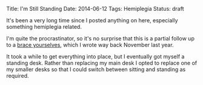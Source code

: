 Title: I'm Still Standing
Date: 2014-06-12
Tags: Hemiplegia
Status: draft

It's been a very long time since I posted anything on here, especially something hemiplegia related.

I'm quite the procrastinator, so it's no surprise that this is a partial follow up to a [brace yourselves]({filename}/brace_yourselves.md), which I wrote way back November last year.

It took a while to get everything into place, but I eventually got myself a standing desk. Rather than replacing my main desk I opted to replace one of my smaller desks so that I could switch between sitting and standing as required.
